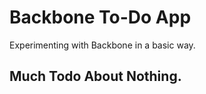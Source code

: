 Backbone To-Do App
==================

Experimenting with Backbone in a basic way.

Much Todo About Nothing.
------------------------

